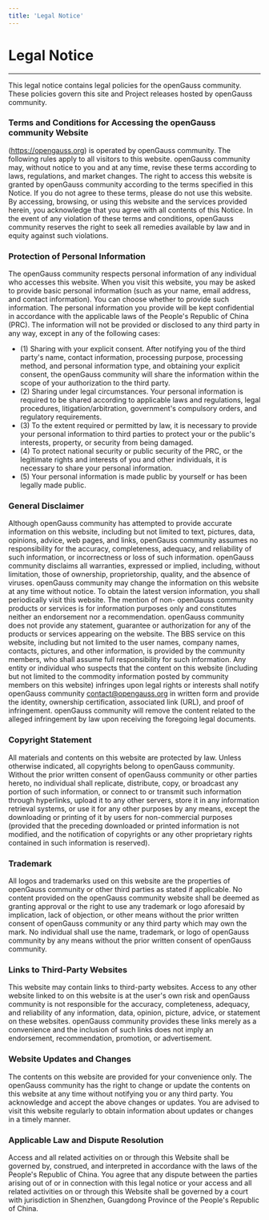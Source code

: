 ```yaml
---
title: 'Legal Notice'
---
```


<div class='markdown legal-privacy' >

<h1>Legal Notice</h1>

---

This legal notice contains legal policies for the openGauss community. These policies govern this site and Project releases hosted by openGauss community.

### Terms and Conditions for Accessing the openGauss community Website

(https://opengauss.org) is operated by openGauss community. The following rules apply to all visitors to this website. openGauss community may, without notice to you and at any time, revise these terms according to laws, regulations, and market changes. The right to access this website is granted by openGauss community according to the terms specified in this Notice. If you do not agree to these terms, please do not use this website. By accessing, browsing, or using this website and the services provided herein, you acknowledge that you agree with all contents of this Notice. In the event of any violation of these terms and conditions, openGauss community reserves the right to seek all remedies available by law and in equity against such violations.

### Protection of Personal Information

The openGauss community respects personal information of any individual who accesses this website. When you visit this website, you may be asked to provide basic personal information (such as your name, email address, and contact information). You can choose whether to provide such information. The personal information you provide will be kept confidential in accordance with the applicable laws of the People's Republic of China (PRC). The information will not be provided or disclosed to any third party in any way, except in any of the following cases:

- (1) Sharing with your explicit consent. After notifying you of the third party's name, contact information, processing purpose, processing method, and personal information type, and obtaining your explicit consent, the openGauss community will share the information within the scope of your authorization to the third party.
- (2) Sharing under legal circumstances. Your personal information is required to be shared according to applicable laws and regulations, legal procedures, litigation/arbitration, government's compulsory orders, and regulatory requirements.
- (3) To the extent required or permitted by law, it is necessary to provide your personal information to third parties to protect your or the public's interests, property, or security from being damaged.
- (4) To protect national security or public security of the PRC, or the legitimate rights and interests of you and other individuals, it is necessary to share your personal information.
- (5) Your personal information is made public by yourself or has been legally made public.

### General Disclaimer

Although openGauss community has attempted to provide accurate information on this website, including but not limited to text, pictures, data, opinions, advice, web pages, and links, openGauss community assumes no responsibility for the accuracy, completeness, adequacy, and reliability of such information, or incorrectness or loss of such information. openGauss community disclaims all warranties, expressed or implied, including, without limitation, those of ownership, proprietorship, quality, and the absence of viruses. openGauss community may change the information on this website at any time without notice. To obtain the latest version information, you shall periodically visit this website. The mention of non- openGauss community products or services is for information purposes only and constitutes neither an endorsement nor a recommendation. openGauss community does not provide any statement, guarantee or authorization for any of the products or services appearing on the website. The BBS service on this website, including but not limited to the user names, company names, contacts, pictures, and other information, is provided by the community members, who shall assume full responsibility for such information. Any entity or individual who suspects that the content on this website (including but not limited to the commodity information posted by community members on this website) infringes upon legal rights or interests shall notify openGauss community [contact@opengauss.org](mailto:contact@opengauss.org) in written form and provide the identity, ownership certification, associated link (URL), and proof of infringement. openGauss community will remove the content related to the alleged infringement by law upon receiving the foregoing legal documents.

### Copyright Statement

All materials and contents on this website are protected by law. Unless otherwise indicated, all copyrights belong to openGauss community. Without the prior written consent of openGauss community or other parties hereto, no individual shall replicate, distribute, copy, or broadcast any portion of such information, or connect to or transmit such information through hyperlinks, upload it to any other servers, store it in any information retrieval systems, or use it for any other purposes by any means, except the downloading or printing of it by users for non-commercial purposes (provided that the preceding downloaded or printed information is not modified, and the notification of copyrights or any other proprietary rights contained in such information is reserved).

### Trademark

All logos and trademarks used on this website are the properties of openGauss community or other third parties as stated if applicable. No content provided on the openGauss community website shall be deemed as granting approval or the right to use any trademark or logo aforesaid by implication, lack of objection, or other means without the prior written consent of openGauss community or any third party which may own the mark. No individual shall use the name, trademark, or logo of openGauss community by any means without the prior written consent of openGauss community.

### Links to Third-Party Websites

This website may contain links to third-party websites. Access to any other website linked to on this website is at the user's own risk and openGauss community is not responsible for the accuracy, completeness, adequacy, and reliability of any information, data, opinion, picture, advice, or statement on these websites. openGauss community provides these links merely as a convenience and the inclusion of such links does not imply an endorsement, recommendation, promotion, or advertisement.

### Website Updates and Changes

The contents on this website are provided for your convenience only. The openGauss community has the right to change or update the contents on this website at any time without notifying you or any third party. You acknowledge and accept the above changes or updates. You are advised to visit this website regularly to obtain information about updates or changes in a timely manner.

### Applicable Law and Dispute Resolution

Access and all related activities on or through this Website shall be governed by, construed, and interpreted in accordance with the laws of the People's Republic of China. You agree that any dispute between the parties arising out of or in connection with this legal notice or your access and all related activities on or through this Website shall be governed by a court with jurisdiction in Shenzhen, Guangdong Province of the People's Republic of China.

</div>
